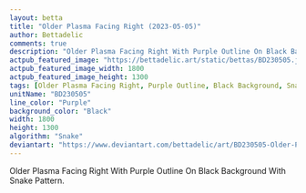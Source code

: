 ```yaml
---
layout: betta
title: "Older Plasma Facing Right (2023-05-05)"
author: Bettadelic
comments: true
description: "Older Plasma Facing Right With Purple Outline On Black Background With Snake Pattern."
actpub_featured_image: "https://bettadelic.art/static/bettas/BD230505.jpg"
actpub_featured_image_width: 1800
actpub_featured_image_height: 1300
tags: [Older Plasma Facing Right, Purple Outline, Black Background, Snake Pattern, May 2023]
unitName: "BD230505"
line_color: "Purple"
background_color: "Black"
width: 1800
height: 1300
algorithm: "Snake"
deviantart: "https://www.deviantart.com/bettadelic/art/BD230505-Older-Plasma-Facing-Right-2023-05-05-961197420"
---
```


Older Plasma Facing Right With Purple Outline On Black Background With Snake Pattern.
